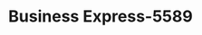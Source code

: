 ---
f_zip-code: 78102
f_state-code: TX
title: Business Express-5589
f_phone: 361-358-2400
f_city-only: Beeville
f_address: 309 E Houston Street Beeville
f_location-unique-id: '5589'
slug: business-express-5589
updated-on: '2024-05-30T13:46:58.046Z'
created-on: '2024-05-30T13:36:59.803Z'
published-on: '2024-05-30T13:54:32.469Z'
f_city-state: cms/city/beeville-tx.md
f_company: cms/company/business-express.md
f_state: cms/state/texas.md
layout: '[payday-loan].html'
tags: payday-loan
---
